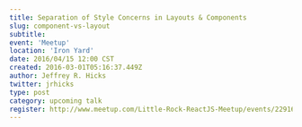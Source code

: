 ```yaml
---
title: Separation of Style Concerns in Layouts & Components
slug: component-vs-layout
subtitle:
event: 'Meetup'
location: 'Iron Yard'
date: 2016/04/15 12:00 CST
created: 2016-03-01T05:16:37.449Z
author: Jeffrey R. Hicks
twitter: jrhicks
type: post
category: upcoming talk
register: http://www.meetup.com/Little-Rock-ReactJS-Meetup/events/229161092/
---
```

